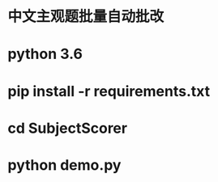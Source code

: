 # 中文主观题批量自动批改

# python 3.6

# pip install -r requirements.txt

# cd SubjectScorer

# python demo.py

